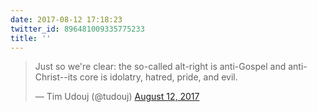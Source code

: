 ```yaml
---
date: 2017-08-12 17:18:23
twitter_id: 896481009335775233
title: ''
---
```


<blockquote class="twitter-tweet"><p lang="en" dir="ltr">Just so we&#39;re clear: the so-called alt-right is anti-Gospel and anti-Christ--its core is idolatry, hatred, pride, and evil.</p>&mdash; Tim Udouj (@tudouj) <a href="https://twitter.com/tudouj/status/896478532909617152?ref_src=twsrc%5Etfw">August 12, 2017</a></blockquote>
<script async src="https://platform.twitter.com/widgets.js" charset="utf-8"></script>
